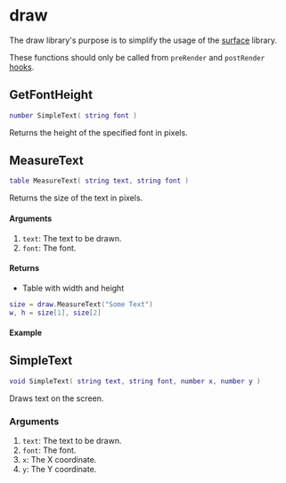 # draw

The draw library's purpose is to simplify the usage of the [surface](surface.md) library.

These functions should only be called from `preRender` and `postRender` [hooks](hook.md).

## GetFontHeight

```lua
number SimpleText( string font )
```

Returns the height of the specified font in pixels.

## MeasureText

```lua
table MeasureText( string text, string font )
```

Returns the size of the text in pixels.

#### Arguments

1. `text`: The text to be drawn.
2. `font`: The font.

#### Returns

* Table with width and height

```lua
size = draw.MeasureText("Some Text")
w, h = size[1], size[2]
```

#### Example



## SimpleText

```lua
void SimpleText( string text, string font, number x, number y )
```

Draws text on the screen.

### Arguments

1. `text`: The text to be drawn.
2. `font`: The font.
3. `x`: The X coordinate.
4. `y`: The Y coordinate.
